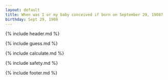 ```yaml
---
layout: default
title: When was I or my baby conceived if born on September 29, 1908?
birthday: Sept 29, 1908
---
```


{% include header.md %}

{% include guess.md %}

{% include calculate.md %}

{% include safety.md %}

{% include footer.md %}



